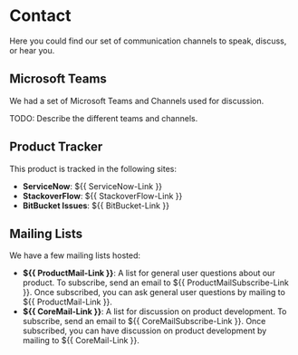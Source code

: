 <!--
Variables to be replaced:
- ${{ ServiceNow-Link }}
- ${{ StackoverFlow-Link }}
- ${{ BitBucket-Link }}
- ${{ ProductMail-Link }}
- ${{ ProductMailSubscribe-Link }}
- ${{ CoreMail-Link }}
- ${{ CoreMailSubscribe-Link }}
-->

# Contact

Here you could find our set of communication channels to
speak, discuss, or hear you.

## Microsoft Teams

We had a set of Microsoft Teams and Channels used for discussion.

TODO: Describe the different teams and channels.

## Product Tracker

This product is tracked in the following sites:

* **ServiceNow**: ${{ ServiceNow-Link }}
* **StackoverFlow**: ${{ StackoverFlow-Link }}
* **BitBucket Issues**: ${{ BitBucket-Link }}

## Mailing Lists

We have a few mailing lists hosted:

* **${{ ProductMail-Link }}**: A list for general user questions about our product. To subscribe,
send an email to ${{ ProductMailSubscribe-Link }}. Once subscribed, you can ask general user questions by mailing to ${{ ProductMail-Link }}.
* **${{ CoreMail-Link }}**: A list for discussion on product development. To subscribe,
send an email to ${{ CoreMailSubscribe-Link }}. Once subscribed, you can have discussion on product development by mailing to ${{ CoreMail-Link }}.
